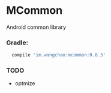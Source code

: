 # MCommon
Android common library
### Gradle:
```gradle
  compile 'im.wangchao:mcommon:0.8.3'
```
### TODO
- optmize
